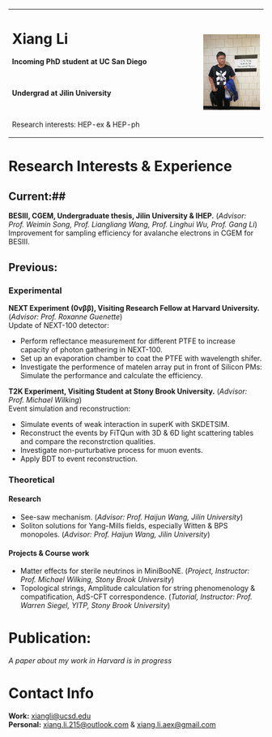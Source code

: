 <table border="0">
  <tr>
    <td width="75%">
      <h1>Xiang Li</h1>
      <p><b>Incoming PhD student at UC San Diego</b></p>
      <br/>
      <p><b>Undergrad at Jilin University</b></p>
      <br/>
      <p>Research interests: HEP-ex & HEP-ph</p>
    </td>
    <td width="25%">
      <img src="1.jpg" width="100%">      
    </td>
  </tr>
</table>

# Research Interests & Experience 
## Current:## 
**BESIII, CGEM, Undergraduate thesis, Jilin University & IHEP.** (*Advisor: Prof. Weimin Song, Prof. Liangliang Wang, Prof. Linghui Wu, Prof. Gang Li*)  
Improvement for sampling efficiency for avalanche electrons in CGEM for BESIII. 
## Previous:
### Experimental
**NEXT Experiment (0vββ), Visiting Research Fellow at Harvard University.** (*Advisor: Prof. Roxanne Guenette*)  
Update of NEXT-100 detector:  
+ Perform reflectance measurement for different PTFE to increase capacity of photon gathering in NEXT-100.  
+ Set up an evaporation chamber to coat the PTFE with wavelength shifer.  
+ Investigate the performence of matelen array put in front of Silicon PMs: Simulate the performance and calculate the efficiency.  

**T2K Experiment, Visiting Student at Stony Brook University.** (*Advisor: Prof. Michael Wilking*)  
Event simulation and reconstruction:  
+ Simulate events of weak interaction in superK with SKDETSIM.  
+ Reconstruct the events by FiTQun with 3D & 6D light scattering tables and compare the reconstrction qualities.  
+ Investigate non-purturbative process for muon events.  
+ Apply BDT to event reconstruction.  

### Theoretical
#### Research
* See-saw mechanism. (*Advisor: Prof. Haijun Wang, Jilin University*)   
* Soliton solutions for Yang-Mills fields, especially Witten & BPS monopoles. (*Advisor: Prof. Haijun Wang, Jilin University*)  

#### Projects & Course work
* Matter effects for sterile neutrinos in MiniBooNE. (*Project, Instructor: Prof. Michael Wilking, Stony Brook University*)  
* Topological strings, Amplitude calculation for string phenomenology & compatification, AdS-CFT correspondence. (*Tutorial, Instructor: Prof. Warren Siegel, YITP, Stony Brook University*)  

# Publication:
*A paper about my work in Harvard is in progress*
# Contact Info
**Work:** xiangli@ucsd.edu  
**Personal:** xiang.li.215@outlook.com & xiang.li.aex@gmail.com
